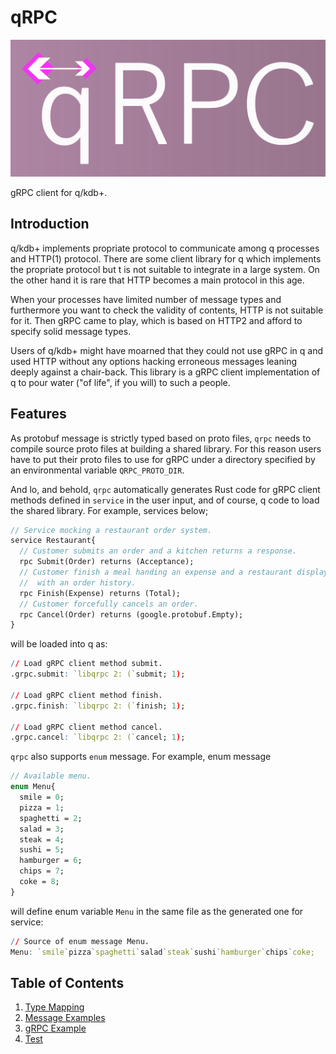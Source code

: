 # qRPC

![](docs/images/qrpc_logo.svg?sanitize=true)

gRPC client for q/kdb+.

## Introduction

q/kdb+ implements propriate protocol to communicate among q processes and HTTP(1) protocol. There are some client library for q which implements the propriate protocol but t is not suitable to integrate in a large system. On the other hand it is rare that HTTP becomes a main protocol in this age.

When your processes have limited number of message types and furthermore you want to check the validity of contents, HTTP is not suitable for it. Then gRPC came to play, which is based on HTTP2 and afford to specify solid message types.

Users of q/kdb+ might have moarned that they could not use gRPC in q and used HTTP without any options hacking erroneous messages leaning deeply against a chair-back. This library is a gRPC client implementation of q to pour water ("of life", if you will) to such a people.

## Features

As protobuf message is strictly typed based on proto files, `qrpc` needs to compile source proto files at building a shared library. For this reason users have to put their proto files to use for gRPC under a directory specified by an environmental variable `QRPC_PROTO_DIR`.

And lo, and behold, `qrpc` automatically generates Rust code for gRPC client methods defined in `service` in the user input, and of course, q code to load the shared library. For example, services below;
```protobuf
// Service mocking a restaurant order system.
service Restaurant{
  // Customer submits an order and a kitchen returns a response.
  rpc Submit(Order) returns (Acceptance);
  // Customer finish a meal handing an expense and a restaurant displays a total due
  //  with an order history.
  rpc Finish(Expense) returns (Total);
  // Customer forcefully cancels an order.
  rpc Cancel(Order) returns (google.protobuf.Empty);
}
```
will be loaded into q as:
```q
// Load gRPC client method submit.
.grpc.submit: `libqrpc 2: (`submit; 1);

// Load gRPC client method finish.
.grpc.finish: `libqrpc 2: (`finish; 1);

// Load gRPC client method cancel.
.grpc.cancel: `libqrpc 2: (`cancel; 1);
```

`qrpc` also supports `enum` message. For example, enum message
```protobuf
// Available menu.
enum Menu{
  smile = 0;
  pizza = 1; 
  spaghetti = 2;
  salad = 3;
  steak = 4;
  sushi = 5;
  hamburger = 6;
  chips = 7;
  coke = 8;
}
```
will define enum variable `Menu` in  the same file as the generated one for service:
```q
// Source of enum message Menu.
Menu: `smile`pizza`spaghetti`salad`steak`sushi`hamburger`chips`coke;
```

## Table of Contents

1. [Type Mapping](docs/type_mapping.md)
2. [Message Examples](docs/message_examples.md)
3. [gRPC Example](docs/grpc_example.md)
4. [Test](docs/test.md)
